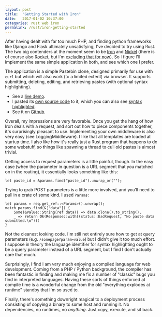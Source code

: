 ```yaml
---
layout: post
title:  "Getting Started with Iron"
date:   2017-01-02 10:37:00
categories: rust web iron
permalink: /rust/iron-getting-started
---
```


After having dealt with far too much PHP, and finding python frameworks like Django and Flask ultimately unsatisfying, I've decided to try using Rust. The two big contenders at the moment seem to be [Iron](http://ironframework.io/) and [Nickel](http://nickel.rs/) (there is of course also [Rocket](https://rocket.rs/), but I'm [excluding that for now](/rust/helloweb)). So I figure I'll implement the same simple application in both, and see which one I prefer.

The application is a simple Pastebin clone, designed primarily for use with `curl` but which will also work (to a limited extent) via browser. It supports submitting, deleting, editing, and retrieving pastes (with optional syntax highlighting).

- See a [live demo](http://45.62.211.238:3000/).
- I pasted its [own source code](http://45.62.211.238:3000/8sIze) to it, which you can also see [syntax highlighted](http://45.62.211.238:3000/8sIze/rs).
- See it on [Github](https://github.com/ojensen5115/pastebin-iron).

Overall, my impressions are very favorable. Once you get the hang of how Iron deals with a request, and sort out how to piece components together, it's surprisingly pleasant to use. Implementing your own middleware is also very easy (see LoggingMiddleware). I like that all templates are loaded at startup time. I also like how it's really just a Rust program that happens to do some webstuff, so things like spawning a thread to cull old pastes is almost trivial.

Getting access to request parameters is a little painful, though. In the easy case (when the parameter in question is a URL segment that you matched on in the routing), it essentially looks something like this:

```
let paste_id = &params.find("paste_id").unwrap_or("");
```

Trying to grab POST parameters is a little more involved, and you'll need to pull in a crate of some kind. I used `Params`:

```
let params = req.get_ref::<Params>().unwrap();
match params.find(&["data"]) {
    Some(&Value::String(ref data)) => data.clone().to_string(),
    _ => return Ok(Response::with((status::BadRequest, "No paste data submitted.\n")))
}
```

Not the cleanest looking code. I'm still not entirely sure how to get at query parameters (e.g. `/somepage?param=value`) but I didn't give it too much effort. I suppose in theory the language identifier for syntax highlighting ought to be a query parameter instead of a URL segment, but I find I don't actually care that much.

Surprisingly, I find I am *very* much enjoying a compiled language for web development. Coming from a PHP / Python background, the compiler has been fantastic in finding and making me fix a number of "classic" bugs you find in interpreted languages. Having these sorts of things enforced at compile time is a wonderful change from the old "everything explodes at runtime" standby that I'm so used to.

Finally, there's something downright magical to a deployment process consisting of copying a binary to some host and running it. No dependencies, no runtimes, no *anything*. Just copy, execute, and sit back.